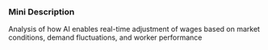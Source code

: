 ### Mini Description

Analysis of how AI enables real-time adjustment of wages based on market conditions, demand fluctuations, and worker performance
